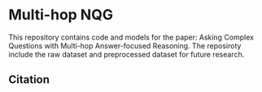 # Multi-hop NQG
This repository contains code and models for the paper: Asking Complex Questions with Multi-hop Answer-focused Reasoning.
The reposiroty include the raw dataset and preprocessed dataset for future research.


## Citation
```
    
```

